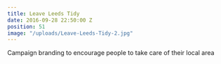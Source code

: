 ```yaml
---
title: Leave Leeds Tidy
date: 2016-09-28 22:50:00 Z
position: 51
image: "/uploads/Leave-Leeds-Tidy-2.jpg"
---
```


Campaign branding to encourage people to take care of their local area